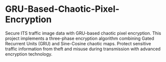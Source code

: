 # GRU-Based-Chaotic-Pixel-Encryption
Secure ITS traffic image data with GRU-based chaotic pixel encryption. This project implements a three-phase encryption algorithm combining Gated Recurrent Units (GRU) and Sine-Cosine chaotic maps. Protect sensitive traffic information from theft and misuse during transmission with advanced encryption technology.
